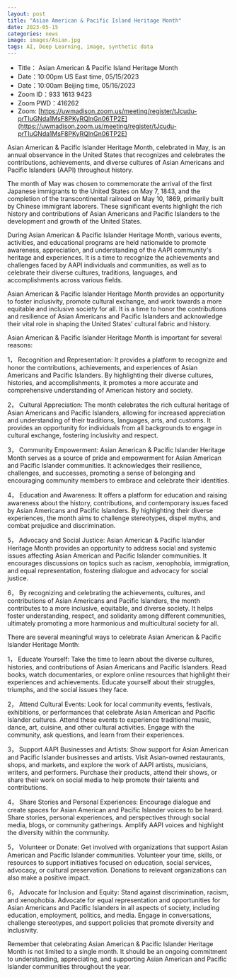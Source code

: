 ```yaml
---
layout: post
title: "Asian American & Pacific Island Heritage Month"
date: 2023-05-15
categories: news
image: images/Asian.jpg
tags: AI, Deep Learning, image, synthetic data
---
```


- Title： Asian American & Pacific Island Heritage Month
- Date：10:00pm US East time, 05/15/2023
- Date：10:00am Beijing time, 05/16/2023
- Zoom  ID：933 1613 9423
- Zoom PWD：416262
- Zoom: [https://uwmadison.zoom.us/meeting/register/tJcudu-prTIuGNda1MsF8PKyRQlnGn06TP2E](https://uwmadison.zoom.us/meeting/register/tJcudu-prTIuGNda1MsF8PKyRQlnGn06TP2E)

Asian American & Pacific Islander Heritage Month, celebrated in May, is an annual observance in the United States that recognizes and celebrates the contributions, achievements, and diverse cultures of Asian Americans and Pacific Islanders (AAPI) throughout history.

The month of May was chosen to commemorate the arrival of the first Japanese immigrants to the United States on May 7, 1843, and the completion of the transcontinental railroad on May 10, 1869, primarily built by Chinese immigrant laborers. These significant events highlight the rich history and contributions of Asian Americans and Pacific Islanders to the development and growth of the United States.

During Asian American & Pacific Islander Heritage Month, various events, activities, and educational programs are held nationwide to promote awareness, appreciation, and understanding of the AAPI community's heritage and experiences. It is a time to recognize the achievements and challenges faced by AAPI individuals and communities, as well as to celebrate their diverse cultures, traditions, languages, and accomplishments across various fields.

Asian American & Pacific Islander Heritage Month provides an opportunity to foster inclusivity, promote cultural exchange, and work towards a more equitable and inclusive society for all. It is a time to honor the contributions and resilience of Asian Americans and Pacific Islanders and acknowledge their vital role in shaping the United States' cultural fabric and history.

Asian American & Pacific Islander Heritage Month is important for several reasons:

1， Recognition and Representation: It provides a platform to recognize and honor the contributions, achievements, and experiences of Asian Americans and Pacific Islanders. By highlighting their diverse cultures, histories, and accomplishments, it promotes a more accurate and comprehensive understanding of American history and society.

2， Cultural Appreciation: The month celebrates the rich cultural heritage of Asian Americans and Pacific Islanders, allowing for increased appreciation and understanding of their traditions, languages, arts, and customs. It provides an opportunity for individuals from all backgrounds to engage in cultural exchange, fostering inclusivity and respect.

3， Community Empowerment: Asian American & Pacific Islander Heritage Month serves as a source of pride and empowerment for Asian American and Pacific Islander communities. It acknowledges their resilience, challenges, and successes, promoting a sense of belonging and encouraging community members to embrace and celebrate their identities.

4， Education and Awareness: It offers a platform for education and raising awareness about the history, contributions, and contemporary issues faced by Asian Americans and Pacific Islanders. By highlighting their diverse experiences, the month aims to challenge stereotypes, dispel myths, and combat prejudice and discrimination.

5， Advocacy and Social Justice: Asian American & Pacific Islander Heritage Month provides an opportunity to address social and systemic issues affecting Asian American and Pacific Islander communities. It encourages discussions on topics such as racism, xenophobia, immigration, and equal representation, fostering dialogue and advocacy for social justice.

6， By recognizing and celebrating the achievements, cultures, and contributions of Asian Americans and Pacific Islanders, the month contributes to a more inclusive, equitable, and diverse society. It helps foster understanding, respect, and solidarity among different communities, ultimately promoting a more harmonious and multicultural society for all.

There are several meaningful ways to celebrate Asian American & Pacific Islander Heritage Month:

1， Educate Yourself: Take the time to learn about the diverse cultures, histories, and contributions of Asian Americans and Pacific Islanders. Read books, watch documentaries, or explore online resources that highlight their experiences and achievements. Educate yourself about their struggles, triumphs, and the social issues they face.

2， Attend Cultural Events: Look for local community events, festivals, exhibitions, or performances that celebrate Asian American and Pacific Islander cultures. Attend these events to experience traditional music, dance, art, cuisine, and other cultural activities. Engage with the community, ask questions, and learn from their experiences.

3， Support AAPI Businesses and Artists: Show support for Asian American and Pacific Islander businesses and artists. Visit Asian-owned restaurants, shops, and markets, and explore the work of AAPI artists, musicians, writers, and performers. Purchase their products, attend their shows, or share their work on social media to help promote their talents and contributions.

4， Share Stories and Personal Experiences: Encourage dialogue and create spaces for Asian American and Pacific Islander voices to be heard. Share stories, personal experiences, and perspectives through social media, blogs, or community gatherings. Amplify AAPI voices and highlight the diversity within the community.

5， Volunteer or Donate: Get involved with organizations that support Asian American and Pacific Islander communities. Volunteer your time, skills, or resources to support initiatives focused on education, social services, advocacy, or cultural preservation. Donations to relevant organizations can also make a positive impact.

6， Advocate for Inclusion and Equity: Stand against discrimination, racism, and xenophobia. Advocate for equal representation and opportunities for Asian Americans and Pacific Islanders in all aspects of society, including education, employment, politics, and media. Engage in conversations, challenge stereotypes, and support policies that promote diversity and inclusivity.


Remember that celebrating Asian American & Pacific Islander Heritage Month is not limited to a single month. It should be an ongoing commitment to understanding, appreciating, and supporting Asian American and Pacific Islander communities throughout the year.
